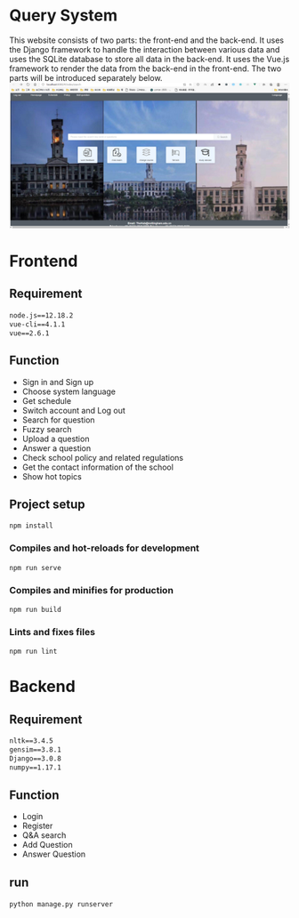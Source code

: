 # Query System
This website consists of two parts: the front-end and the back-end. It uses the Django framework to handle the interaction between various data and uses the SQLite database to store all data in the back-end. It uses the Vue.js framework to render the data from the back-end in the front-end. The two parts will be introduced separately below.
![display image](./display_img.png)
# Frontend
## Requirement
```
node.js==12.18.2
vue-cli==4.1.1
vue==2.6.1
```

## Function
- Sign in and Sign up
- Choose system language
- Get schedule
- Switch account and Log out 
- Search for question
- Fuzzy search
- Upload a question
- Answer a question
- Check school policy and related regulations
- Get the contact information of the school
- Show hot topics


## Project setup
```
npm install
```
### Compiles and hot-reloads for development
```
npm run serve
```
### Compiles and minifies for production
```
npm run build
```
### Lints and fixes files
```
npm run lint
```

# Backend
## Requirement
```
nltk==3.4.5
gensim==3.8.1
Django==3.0.8
numpy==1.17.1
```

## Function
- Login
- Register
- Q&A search
- Add Question
- Answer Question

## run
`python manage.py runserver`
